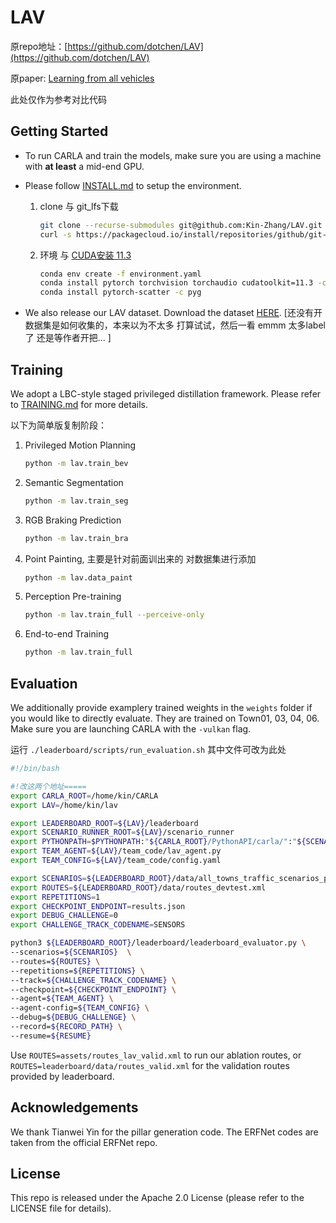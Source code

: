 # LAV
原repo地址：[https://github.com/dotchen/LAV](https://github.com/dotchen/LAV)

原paper: [Learning from all vehicles](http://arxiv.org/abs/2203.11934)

此处仅作为参考对比代码

## Getting Started
* To run CARLA and train the models, make sure you are using a machine with **at least** a mid-end GPU.

* Please follow [INSTALL.md](docs/INSTALL.md) to setup the environment.

  1. clone 与 git_lfs下载

      ```bash
      git clone --recurse-submodules git@github.com:Kin-Zhang/LAV.git
      curl -s https://packagecloud.io/install/repositories/github/git-lfs/script.deb.sh | sudo bash
      ```

  2. 环境 与 [CUDA安装 11.3](https://blog.csdn.net/qq_39537898/article/details/120928365#t5)

     ```bash
     conda env create -f environment.yaml
     conda install pytorch torchvision torchaudio cudatoolkit=11.3 -c pytorch
     conda install pytorch-scatter -c pyg
     ```

* We also release our LAV dataset. Download the dataset [HERE](https://utexas.box.com/s/evo96v5md4r8nooma3z17kcnfjzp2wed). [还没有开数据集是如何收集的，本来以为不太多 打算试试，然后一看 emmm 太多label了 还是等作者开把... ]

## Training
We adopt a LBC-style staged privileged distillation framework.
Please refer to [TRAINING.md](docs/TRAINING.md) for more details.

以下为简单版复制阶段：

1. Privileged Motion Planning

   ```bash
   python -m lav.train_bev
   ```

2. Semantic Segmentation

   ```bash
   python -m lav.train_seg
   ```

3. RGB Braking Prediction

   ```bash
   python -m lav.train_bra
   ```

4. Point Painting, 主要是针对前面训出来的 对数据集进行添加

   ```bash
   python -m lav.data_paint
   ```

5. Perception Pre-training

   ```bash
   python -m lav.train_full --perceive-only
   ```

6. End-to-end Training

   ```bash
   python -m lav.train_full
   ```

   

## Evaluation
We additionally provide examplery trained weights in the `weights` folder if you would like to directly evaluate. They are trained on Town01, 03, 04, 06. Make sure you are launching CARLA with the `-vulkan` flag.


运行 `./leaderboard/scripts/run_evaluation.sh` 其中文件可改为此处
```bash
#!/bin/bash

#!改这两个地址=====
export CARLA_ROOT=/home/kin/CARLA
export LAV=/home/kin/lav

export LEADERBOARD_ROOT=${LAV}/leaderboard
export SCENARIO_RUNNER_ROOT=${LAV}/scenario_runner
export PYTHONPATH=$PYTHONPATH:"${CARLA_ROOT}/PythonAPI/carla/":"${SCENARIO_RUNNER_ROOT}":"${LEADERBOARD_ROOT}":${CARLA_ROOT}/CARLA/PythonAPI/carla/dist/carla-0.9.11-py3.7-linux-x86_64.egg
export TEAM_AGENT=${LAV}/team_code/lav_agent.py
export TEAM_CONFIG=${LAV}/team_code/config.yaml

export SCENARIOS=${LEADERBOARD_ROOT}/data/all_towns_traffic_scenarios_public.json
export ROUTES=${LEADERBOARD_ROOT}/data/routes_devtest.xml
export REPETITIONS=1
export CHECKPOINT_ENDPOINT=results.json
export DEBUG_CHALLENGE=0
export CHALLENGE_TRACK_CODENAME=SENSORS

python3 ${LEADERBOARD_ROOT}/leaderboard/leaderboard_evaluator.py \
--scenarios=${SCENARIOS}  \
--routes=${ROUTES} \
--repetitions=${REPETITIONS} \
--track=${CHALLENGE_TRACK_CODENAME} \
--checkpoint=${CHECKPOINT_ENDPOINT} \
--agent=${TEAM_AGENT} \
--agent-config=${TEAM_CONFIG} \
--debug=${DEBUG_CHALLENGE} \
--record=${RECORD_PATH} \
--resume=${RESUME}
```
Use `ROUTES=assets/routes_lav_valid.xml` to run our ablation routes, or `ROUTES=leaderboard/data/routes_valid.xml` for the validation routes provided by leaderboard.

## Acknowledgements
We thank Tianwei Yin for the pillar generation code.
The ERFNet codes are taken from the official ERFNet repo.

## License
This repo is released under the Apache 2.0 License (please refer to the LICENSE file for details).
